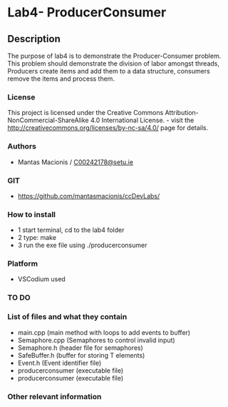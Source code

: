 # Lab4- ProducerConsumer

## Description

The purpose of lab4 is to demonstrate the Producer-Consumer problem. 
This problem should demonstrate the division of labor amongst threads, Producers create items and add them to a data structure, consumers remove the items and process them. 

### License
This project is licensed under the Creative Commons Attribution-NonCommercial-ShareAlike 4.0 International License. - visit the http://creativecommons.org/licenses/by-nc-sa/4.0/ page for details.

### Authors
- Mantas Macionis / C00242178@setu.ie
### GIT
- https://github.com/mantasmacionis/ccDevLabs/
### How to install
- 1 start terminal, cd to the lab4 folder
- 2 type: make
- 3 run the exe file using ./producerconsumer

### Platform
- VSCodium used
### TO DO

### List of files and what they contain
- main.cpp (main method with loops to add events to buffer)
- Semaphore.cpp (Semaphores to control invalid input)
- Semaphore.h (header file for semaphores)
- SafeBuffer.h (buffer for storing T elements)
- Event.h (Event identifier file)
- producerconsumer (executable file)
- producerconsumer (executable file)

### Other relevant information
